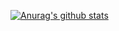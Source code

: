 [![Anurag's github stats](https://github-readme-stats.vercel.app/api?username=yha-1228)](https://github.com/anuraghazra/github-readme-stats)
